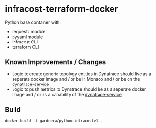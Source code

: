 # infracost-terraform-docker

Python base container with:

- requests module
- pyyaml module
- infracost CLI
- terraform CLI

## Known Improvements / Changes
- Logic to create generic topology entities in Dynatrace should live as a seperate docker image and / or be in Monaco and / or be on the [dynatrace-service](https://github.com/keptn-contrib/dynatrace-service)
- Logic to push metrics to Dynatrace should be as a seperate docker image and / or as a capability of the [dynatrace-service](https://github.com/keptn-contrib/dynatrace-service)

## Build
```
docker build -t gardnera/python:infracostv1 .
```
